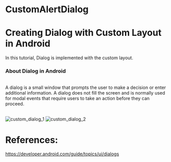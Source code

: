 # CustomAlertDialog<br/>
# Creating Dialog with Custom Layout in Android
In this tutorial, Dialog is implemented with the custom layout.

**<h3>About Dialog in Android</h3>**<br/>
A dialog is a small window that prompts the user to make a decision or enter additional information. A dialog does not fill the screen and is normally used for modal events that require users to take an action before they can proceed.<br/><br/>


![custom_dialog_1](https://user-images.githubusercontent.com/46291836/50574494-bfff7900-0e0f-11e9-9a03-fd8fb8d8c3aa.png)
![custom_dialog_2](https://user-images.githubusercontent.com/46291836/50574496-c3930000-0e0f-11e9-9b05-cc7b51b4f571.png)





# References:
https://developer.android.com/guide/topics/ui/dialogs
